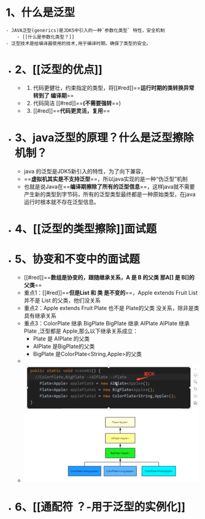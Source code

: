 #  1、什么是泛型
	- JAVA泛型(generics)是JDK5中引入的一种`参数化类型` 特性，安全机制
		- [[什么是参数化类型？]]
	- 泛型技术是给编译器使用的技术,用于编译时期。确保了类型的安全。
- # 2、[[泛型的优点]]
	- 1. 代码更健壮，约束指定的类型，将[[#red]]==**运行时期的类转换异常  转到了 编译期**==
	- 2. 代码简洁 [[#red]]==**(不需要强转**==)
	- 3. [[#red]]==**代码更灵活，复用**==
- # 3、java泛型的原理？什么是泛型擦除机制？
	- java 的泛型是JDK5新引入的特性，为了向下兼容，
	- ==**虚拟机其实是不支持泛型**==，所以java实现的是一种“伪泛型”机制
	- 也就是说Java在==**编译期擦除了所有的泛型信息**==，这样java就不需要产生新的类型到字节码，所有的泛型类型最终都是一种原始类型，在java运行时根本就不存在泛型信息。
- # 4、[[泛型的类型擦除]]面试题
- # 5、协变和不变中的面试题
	- [[#red]]==**数组是协变的，跟随继承关系，A 是 B 的父类  那A[]  是 B[]的父类**==
	- 重点1：[[#red]]==**但是List  和 类 是不变的**==，Apple extends Fruit   List<Fruit>  并不是 List<Apple> 的父类，他们没关系
	- 重点2：Apple extends Fruit    Plate<Fruit>   也不是  Plate<Apple>的父类   没关系，除非是类具有继承关系
	- 重点3：ColorPlate 继承 BigPlate      BigPlate 继承 AIPlate     AIPlate  继承 Plate ,泛型都是 Apple,那么以下继承关系成立：
		- Plate<Apple> 是 AIPlate<Apple> 的父类
		- AIPlate<Apple> 是BigPlate<Apple>的父类
		- BigPlate<Apple> 是ColorPlate<String,Apple>的父类
	-
	- ![n_v24613e07e7a57490fb9b0f9d7d5ae1120.png](../assets/n_v24613e07e7a57490fb9b0f9d7d5ae1120_1644482987235_0.png)
- # 6、[[通配符  ？-用于泛型的实例化]]